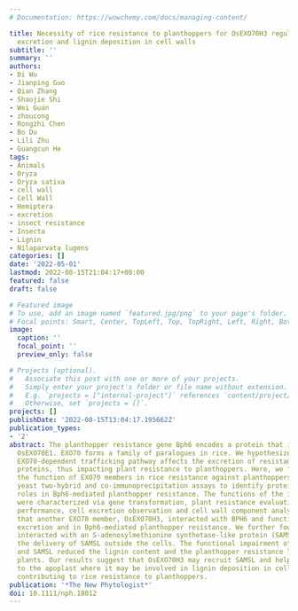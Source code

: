 ```yaml
---
# Documentation: https://wowchemy.com/docs/managing-content/

title: Necessity of rice resistance to planthoppers for OsEXO70H3 regulating SAMSL
  excretion and lignin deposition in cell walls
subtitle: ''
summary: ''
authors:
- Di Wu
- Jianping Guo
- Qian Zhang
- Shaojie Shi
- Wei Guan
- zhoucong
- Rongzhi Chen
- Bo Du
- Lili Zhu
- Guangcun He
tags:
- Animals
- Oryza
- Oryza sativa
- cell wall
- Cell Wall
- Hemiptera
- excretion
- insect resistance
- Insecta
- Lignin
- Nilaparvata lugens
categories: []
date: '2022-05-01'
lastmod: 2022-08-15T21:04:17+08:00
featured: false
draft: false

# Featured image
# To use, add an image named `featured.jpg/png` to your page's folder.
# Focal points: Smart, Center, TopLeft, Top, TopRight, Left, Right, BottomLeft, Bottom, BottomRight.
image:
  caption: ''
  focal_point: ''
  preview_only: false

# Projects (optional).
#   Associate this post with one or more of your projects.
#   Simply enter your project's folder or file name without extension.
#   E.g. `projects = ["internal-project"]` references `content/project/deep-learning/index.md`.
#   Otherwise, set `projects = []`.
projects: []
publishDate: '2022-08-15T13:04:17.195662Z'
publication_types:
- '2'
abstract: The planthopper resistance gene Bph6 encodes a protein that interacts with
  OsEXO70E1. EXO70 forms a family of paralogues in rice. We hypothesized that the
  EXO70-dependent trafficking pathway affects the excretion of resistance-related
  proteins, thus impacting plant resistance to planthoppers. Here, we further explored
  the function of EXO70 members in rice resistance against planthoppers. We used the
  yeast two-hybrid and co-immunoprecipitation assays to identify proteins that play
  roles in Bph6-mediated planthopper resistance. The functions of the identified proteins
  were characterized via gene transformation, plant resistance evaluation, insect
  performance, cell excretion observation and cell wall component analyses. We discovered
  that another EXO70 member, OsEXO70H3, interacted with BPH6 and functioned in cell
  excretion and in Bph6-mediated planthopper resistance. We further found that OsEXO70H3
  interacted with an S-adenosylmethionine synthetase-like protein (SAMSL) and increased
  the delivery of SAMSL outside the cells. The functional impairment of OsEXO70H3
  and SAMSL reduced the lignin content and the planthopper resistance level of rice
  plants. Our results suggest that OsEXO70H3 may recruit SAMSL and help its excretion
  to the apoplast where it may be involved in lignin deposition in cell walls, thus
  contributing to rice resistance to planthoppers.
publication: '*The New Phytologist*'
doi: 10.1111/nph.18012
---
```

